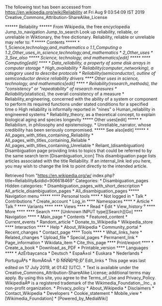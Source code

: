 The following text has been accessed from https://en.wikipedia.org/wiki/Reliability at Fri Aug 9 03:54:09 IST 2019
Creative_Commons_Attribution-ShareAlike_License




















****** Reliability ******
From Wikipedia, the free encyclopedia
Jump_to_navigation Jump_to_search
 Look up reliability, reliable, or unreliable in Wiktionary, the free
 dictionary.
Reliability, reliable or unreliable may refer to:
⁰
***** Contents *****
    * 1_Science,_technology,_and_mathematics
          o 1.1_Computing
          o 1.2_Other_uses_in_science,_technology,_and_mathematics
    * 2_Other_uses
    * 3_See_also
***** Science, technology, and mathematics[edit] *****
**** Computing[edit] ****
    * Data_reliability, a property of some disk arrays in computer storage
    * High_availability
    * Reliability_(computer_networking), a category used to describe protocols
    * Reliability_(semiconductor), outline of semiconductor device reliability
      drivers
**** Other uses in science, technology, and mathematics[edit] ****
    * Reliability_(research_methods), the "consistency" or "repeatability" of
      research measures
    * Reliability_(statistics), the overall consistency of a measure
    * Reliability_engineering, concerned with the ability of a system or
      component to perform its required functions under stated conditions for a
      specified time
          o High reliability is informally reported in "nines"
          o Human_reliability in engineered systems
    * Reliability_theory, as a theoretical concept, to explain biological aging
      and species longevity
***** Other uses[edit] *****
    * Reliabilism, in philosophy and epistemology.
    * Unreliable_narrator, whose credibility has been seriously compromised.
***** See also[edit] *****
    * All_pages_with_titles_containing_Reliability
    * All_pages_with_titles_containing_Reliable
    * All_pages_with_titles_containing_Unreliable
    * Reliant_(disambiguation)
                      Disambiguation page providing links to topics that could
                      be referred to by the same search term
[Disambiguation_icon] This disambiguation page lists articles associated with
                      the title Reliability.
                      If an internal_link led you here, you may wish to change
                      the link to point directly to the intended article.

Retrieved from "https://en.wikipedia.org/w/
index.php?title=Reliability&oldid=906618469"
Categories:
    * Disambiguation_pages
Hidden categories:
    * Disambiguation_pages_with_short_description
    * All_article_disambiguation_pages
    * All_disambiguation_pages
***** Navigation menu *****
**** Personal tools ****
    * Not logged in
    * Talk
    * Contributions
    * Create_account
    * Log_in
**** Namespaces ****
    * Article
    * Talk
⁰
**** Variants ****
**** Views ****
    * Read
    * Edit
    * View_history
⁰
**** More ****
**** Search ****
[Unknown INPUT type][Search][Go]
**** Navigation ****
    * Main_page
    * Contents
    * Featured_content
    * Current_events
    * Random_article
    * Donate_to_Wikipedia
    * Wikipedia_store
**** Interaction ****
    * Help
    * About_Wikipedia
    * Community_portal
    * Recent_changes
    * Contact_page
**** Tools ****
    * What_links_here
    * Related_changes
    * Upload_file
    * Special_pages
    * Permanent_link
    * Page_information
    * Wikidata_item
    * Cite_this_page
**** Print/export ****
    * Create_a_book
    * Download_as_PDF
    * Printable_version
**** Languages ****
    * AzÉrbaycanca
    * Deutsch
    * EspaÃ±ol
    * Euskara
    * Nederlands
    * PortuguÃªs
    * RomÃ¢nÄ
    * Ð ÑÑÑÐºÐ¸Ð¹
Edit_links
    * This page was last edited on 17 July 2019, at 01:42 (UTC).
    * Text is available under the Creative_Commons_Attribution-ShareAlike
      License; additional terms may apply. By using this site, you agree to the
      Terms_of_Use and Privacy_Policy. WikipediaÂ® is a registered trademark of
      the Wikimedia_Foundation,_Inc., a non-profit organization.
    * Privacy_policy
    * About_Wikipedia
    * Disclaimers
    * Contact_Wikipedia
    * Developers
    * Cookie_statement
    * Mobile_view
    * [Wikimedia_Foundation]
    * [Powered_by_MediaWiki]
